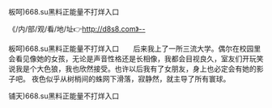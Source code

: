 板呵)668.su黑料正能量不打烊入口

《/内/部/观/看/地/址👉http://d8s8.com》--

板呵)668.su黑料正能量不打烊入口　　后来我上了一所三流大学。偶尔在校园里会看见像她的女孩，无论是声音性格还是长相像，我都会目视良久，室友们开玩笑说我是个大色狼，我也欣然接受。也许以后我有了女朋友，身上也必定会有她的影子吧。
夜色似乎从树梢间的蛛网下滑落，寂静然，就主导了所有寰球。





铺天)668.su黑料正能量不打烊入口
